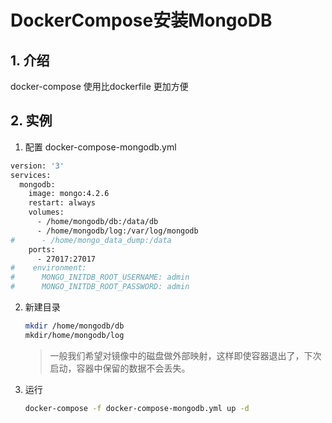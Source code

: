 # DockerCompose安装MongoDB

## 1. 介绍

docker-compose 使用比dockerfile 更加方便



## 2. 实例

1.  配置 docker-compose-mongodb.yml

   ```sh
   version: '3'
   services:
     mongodb:
       image: mongo:4.2.6
       restart: always
       volumes:
         - /home/mongodb/db:/data/db
         - /home/mongodb/log:/var/log/mongodb
   #      - /home/mongo_data_dump:/data
       ports:
         - 27017:27017
   #    environment:
   #      MONGO_INITDB_ROOT_USERNAME: admin
   #      MONGO_INITDB_ROOT_PASSWORD: admin     
   ```


2. 新建目录

   ```sh
   mkdir /home/mongodb/db
   mkdir/home/mongodb/log
   ```

   > 一般我们希望对镜像中的磁盘做外部映射，这样即使容器退出了，下次启动，容器中保留的数据不会丢失。

    

3. 运行

   ```sh
   docker-compose -f docker-compose-mongodb.yml up -d
   ```

   

